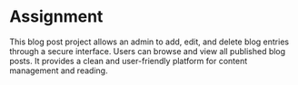 # Assignment
This blog post project allows an admin to add, edit, and delete blog entries through a secure interface. Users can browse and view all published blog posts. It provides a clean and user-friendly platform for content management and reading.

